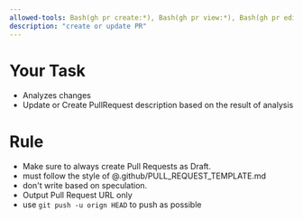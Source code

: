 ```yaml
---
allowed-tools: Bash(gh pr create:*), Bash(gh pr view:*), Bash(gh pr edit:*), Bash(git log:*),Bash(git push -u origin HEAD),Bash(git add:*),Bash(git commit:*)
description: "create or update PR"
---
```


# Your Task

- Analyzes changes
- Update or Create PullRequest description based on the result of analysis

# Rule

- Make sure to always create Pull Requests as Draft.
- must follow the style of @.github/PULL_REQUEST_TEMPLATE.md
- don't write based on speculation.
- Output Pull Request URL only
- use `git push -u orign HEAD` to push as possible